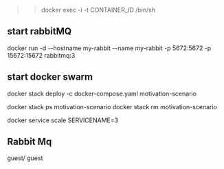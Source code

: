 >> docker exec -i -t CONTAINER_ID /bin/sh

## start rabbitMQ

docker run -d --hostname my-rabbit --name my-rabbit -p 5672:5672 -p 15672:15672 rabbitmq:3

## start docker swarm

docker stack deploy -c docker-compose.yaml motivation-scenario

docker stack ps motivation-scenario
docker stack rm motivation-scenario

docker service scale SERVICENAME=3

## Rabbit Mq

guest/ guest
